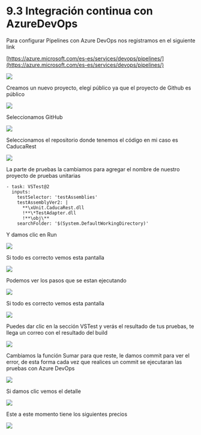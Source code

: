 # 9.3 Integración continua con AzureDevOps

Para configurar Pipelines con Azure DevOps nos registramos en el siguiente link

[https://azure.microsoft.com/es-es/services/devops/pipelines/](https://azure.microsoft.com/es-es/services/devops/pipelines/)

![](../.gitbook/assets/image%20%28284%29.png)

Creamos un nuevo proyecto, elegí público ya que el proyecto de Github es público

![](../.gitbook/assets/image%20%28203%29.png)

Seleccionamos GitHub

![](../.gitbook/assets/image%20%28169%29.png)

Seleccionamos el repositorio donde tenemos el código en mi caso es CaducaRest

![](../.gitbook/assets/image%20%2855%29.png)

La parte de pruebas la cambiamos para agregar el nombre de nuestro proyecto de pruebas unitarias

```text
- task: VSTest@2
  inputs:
    testSelector: 'testAssemblies'
    testAssemblyVer2: |
      **\xUnit.CaducaRest.dll
      !**\*TestAdapter.dll
      !**\obj\**
    searchFolder: '$(System.DefaultWorkingDirectory)'
```

Y damos clic en Run

![](../.gitbook/assets/image%20%28173%29.png)

Si todo es correcto vemos esta pantalla

![](../.gitbook/assets/image%20%28144%29.png)

Podemos ver los pasos que se estan ejecutando

![](../.gitbook/assets/image%20%28252%29.png)

Si todo es correcto vemos esta pantalla

![](../.gitbook/assets/image%20%28199%29.png)

Puedes dar clic en la sección VSTest y verás el resultado de tus pruebas, te llega un correo con el resultado del build

![](../.gitbook/assets/image%20%28175%29.png)

Cambiamos la función Sumar para que reste, le damos commit para ver el error, de esta forma cada vez que realices un commit se ejecutaran las pruebas con Azure DevOps

![](../.gitbook/assets/image%20%28130%29.png)

Si damos clic vemos el detalle

![](../.gitbook/assets/image%20%28185%29.png)

Este a este momento tiene los siguientes precios

![](../.gitbook/assets/image%20%28273%29.png)



